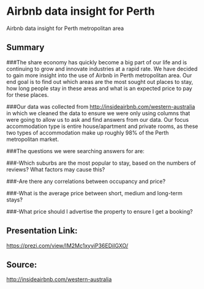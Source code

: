 # Airbnb data insight for Perth
Airbnb data insight for Perth metropolitan area

## Summary

###The share economy has quickly become a big part of our life and is continuing to grow and innovate industries at a rapid rate. We have decided to gain more insight into the use of Airbnb in Perth metropolitan area. Our end goal is to find out which areas are the most sought out places to stay, how long people stay in these areas and what is an expected price to pay for these places.

###Our data was collected from http://insideairbnb.com/western-australia in which we cleaned the data to ensure we were only using columns that were going to allow us to ask and find answers from our data. Our focus accommodation type is entire house/apartment and private rooms, as these two types of accommodation make up roughly 98% of the Perth metropolitan market. 

###The questions we were searching answers for are:

###-Which suburbs are the most popular to stay, based on the numbers of reviews? What factors may cause this?

###-Are there any correlations between occupancy and price?

###-What is the average price between short, medium and long-term stays?

###-What price should I advertise the property to ensure I get a booking?

## Presentation Link:

https://prezi.com/view/IM2Mc1xyviP36EDiIGXO/

## Source:

http://insideairbnb.com/western-australia
